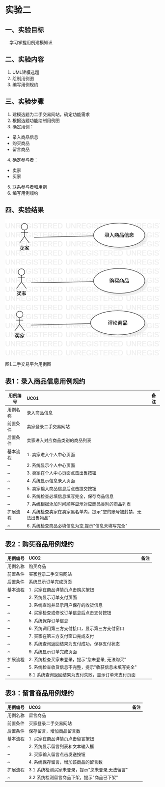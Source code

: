 # 实验二

## 一、实验目标

&emsp;学习掌握用例建模知识

## 二、实验内容

1. UML建模选题
2. 绘制用例图
3. 编写用例规约

## 三、实验步骤

1. 建模选题为二手交易网站，确定功能需求
2. 根据选题功能绘制用例图
3. 确定用例：
- 录入商品信息
- 购买商品
- 留言商品
4. 确定参与者：
- 卖家
- 买家
5. 联系参与者和用例
6. 编写用例规约

## 四、实验结果
![第一张UML图](./Lab2_UseCaseDiagram.png)

图1.二手交易平台用例图

## 表1：录入商品信息用例规约  

用例编号  | UC01 | 备注  
-|:-|-  
用例名称  | 录入商品信息  |   
前置条件  |卖家登录二手交易网站      |  
后置条件  |卖家进入对应商品类别的商品列表     |   
基本流程  | 1. 卖家进入个人中心页面  | 
~| 2. 系统显示个人中心页面  |   
~| 3. 卖家在个人中心页面点击出售按钮  |   
~| 4. 系统显示信息录入页面  |   
~| 5. 卖家输入商品信息后点击提交按钮 |  
~| 6. 系统检查必填信息填写完全，保存商品信息 |
~| 7. 系统根据添加时间顺序显示对应商品类别的商品列表 |
扩展流程  | 4. 系统检查卖家在卖家黑名单内，提示"您的账号被封禁，无法出售物品" |    
~| 6. 系统检查商品必填信息为空,提示"信息未填写完全"   |  

## 表2：购买商品用例规约  

用例编号  | UC02 | 备注  
-|:-|-  
用例名称  | 购买商品  |   
前置条件  | 买家登录二手交易网站   |
后置条件  | 系统显示订单完成页面   |   
基本流程  | 1. 买家在商品详情页点击购买按钮   |  
~| 2. 系统显示订单支付页面 |   
~| 3. 系统查询并显示用户保存的收货信息  |   
~| 4. 买家检查或修改订单信息后点击支付按钮 |    
~| 5. 系统保存订单信息 |
~| 6. 系统调用第三方支付接口，显示第三方支付窗口 |
~| 7. 买家在第三方支付窗口完成支付 |
~| 8. 系统查询返回结果为支付成功，保存支付状态|
~| 9. 系统显示订单完成页面  |
扩展流程  | 2. 系统检查买家未登录，提示"您未登录, 无法购买"   |  
~| 5. 系统检查收货信息不完整，提示"收获信息未填写完全"  | 
~| 8.1 系统查询返回结果为支付失败，显示订单未支付页面 |

## 表3：留言商品用例规约  

用例编号  | UC03 | 备注  
-|:-|-  
用例名称  | 留言商品  |   
前置条件  | 买家登录二手交易网站   |
后置条件  | 保存留言，增加商品留言数   |   
基本流程  | 1. 买家在商品详情页点击留言按钮   |  
~| 2. 系统显示留言列表和文本输入框 |   
~| 3. 买家输入留言点击发送按钮  |   
~| 4. 系统保存留言，增加该商品的留言数 |    
扩展流程  | 3.1 系统检测买家未登录，提示"您未登录,无法留言" |  
~| 3.2 系统检测留言商品下架，提示"商品已下架" |
